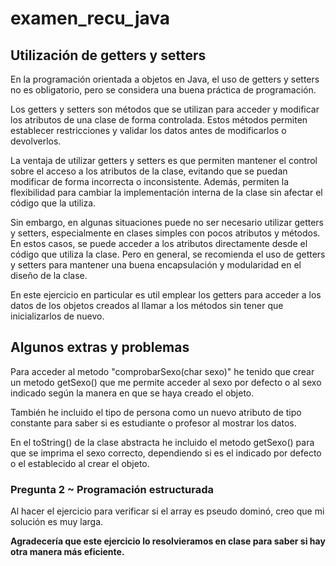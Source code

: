 # examen_recu_java
## Utilización de getters y setters
En la programación orientada a objetos en Java, el uso de getters y setters no es obligatorio, pero se considera una buena práctica de programación.

Los getters y setters son métodos que se utilizan para acceder y modificar los atributos de una clase de forma controlada. 
Estos métodos permiten establecer restricciones y validar los datos antes de modificarlos o devolverlos.

La ventaja de utilizar getters y setters es que permiten mantener el control sobre el acceso a los atributos de la clase, 
evitando que se puedan modificar de forma incorrecta o inconsistente. Además, permiten la flexibilidad para cambiar la implementación interna de la 
clase sin afectar el código que la utiliza.

Sin embargo, en algunas situaciones puede no ser necesario utilizar getters y setters, especialmente en clases simples con pocos atributos y métodos. 
En estos casos, se puede acceder a los atributos directamente desde el código que utiliza la clase. Pero en general, se recomienda el uso de getters y 
setters para mantener una buena encapsulación y modularidad en el diseño de la clase.

En este ejercicio en particular es util emplear los getters para acceder a los datos de los objetos creados al llamar a los métodos sin tener que inicializarlos de nuevo.

## Algunos extras y problemas
Para acceder al metodo "comprobarSexo(char sexo)" he tenido que crear un metodo getSexo() que me permite acceder al sexo por defecto o al sexo indicado según la manera en que se haya creado el objeto.  

También he incluido el tipo de persona como un nuevo atributo de tipo constante para saber si es estudiante o profesor al mostrar los datos.  

En el toString() de la clase abstracta he incluido el metodo getSexo() para que se imprima el sexo correcto, dependiendo si es el indicado por defecto o el establecido al crear el objeto. 

### Pregunta 2 ~ Programación estructurada  
Al hacer el ejercicio para verificar si el array es pseudo dominó, creo que mi solución es muy larga.  

**Agradecería que este ejercicio lo resolvieramos en clase para saber si hay otra manera más eficiente.**  



